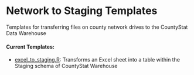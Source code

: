 # Network to Staging Templates

Templates for transferring files on county network drives to the CountyStat Data Warehouse

#### Current Templates:
* [excel_to_staging.R](excel_to_staging.R): Transforms an Excel sheet into a table within the Staging schema of CountyStat Warehouse